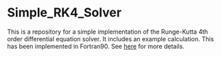 # Simple_RK4_Solver

This is a repository for a simple implementation of the Runge-Kutta 4th order differential equation solver. It includes an example calculation. This has been implemented in Fortran90. See [here](https://en.wikipedia.org/wiki/Runge%E2%80%93Kutta_methods) for more details. 


